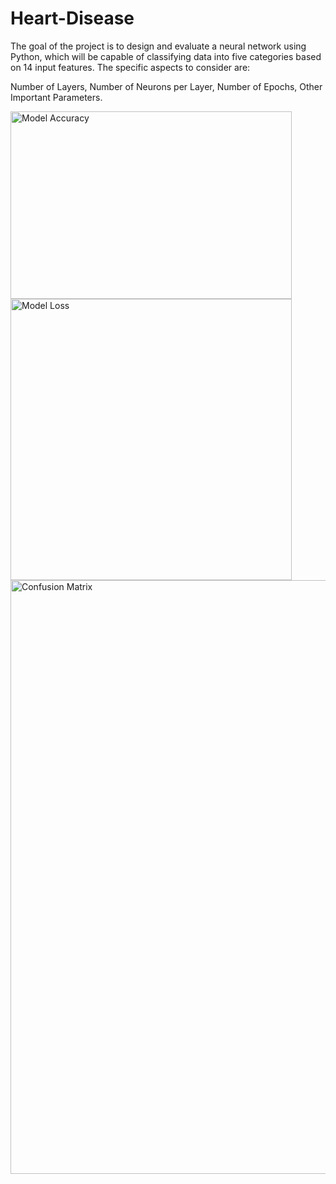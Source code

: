 # Heart-Disease
The goal of the project is to design and evaluate a neural network using Python, which will be capable of classifying data into five categories based on 14 input features. The specific aspects to consider are: 

Number of Layers, Number of Neurons per Layer, Number of Epochs, Other Important Parameters.

<img height="300" width="450" alt="Model Accuracy" src="https://github.com/user-attachments/assets/0ac58b52-5a7c-494e-9af9-803ccfd612cc">
<img width="450" alt="Model Loss" src="https://github.com/user-attachments/assets/18437c59-a547-475f-a317-8ae0c34ae0ac">
<img width="950" alt="Confusion Matrix" src="https://github.com/user-attachments/assets/6cf6aa96-ad5d-4074-bb8e-2decb49fa18f">
